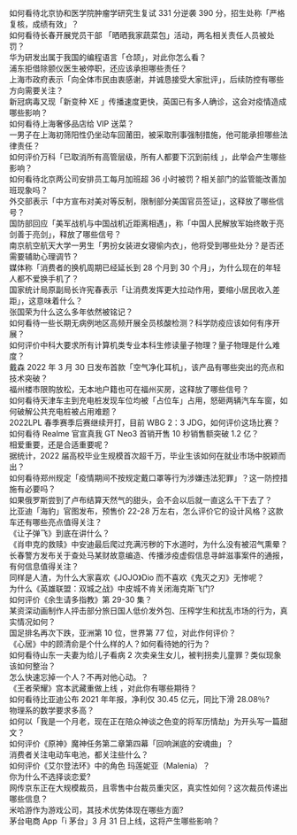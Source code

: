 如何看待北京协和医学院肿瘤学研究生复试 331 分逆袭 390 分，招生处称「严格复核，成绩有效」？  
如何看待长春开展党员干部 「晒晒我家蔬菜包」活动，两名相关责任人员被处罚？  
华为研发出属于我国的编程语言「仓颉」，对此你怎么看？  
浦东拒借除颤仪医生被停职，还应该承担哪些责任？  
上海市政府表示「向全体市民由衷感谢，并诚恳接受大家批评」，后续防控有哪些方向需要关注？  
新冠病毒又现「新变种 XE 」传播速度更快，英国已有多人确诊，这会对疫情造成哪些影响？  
如何看待上海奢侈品店给 VIP 送菜？  
一男子在上海初筛阳性仍坐动车回莆田，被采取刑事强制措施，他可能承担哪些法律责任？  
如何评价万科「已取消所有高管层级，所有人都要下沉到前线 」，此举会产生哪些影响？  
如何看待北京两公司安排员工每月加班超 36 小时被罚？相关部门的监管能改善加班现象吗？  
外交部表示「中方宣布对美对等反制，限制部分美国官员签证」，这释放了哪些信号？  
国防部回应「美军战机与中国战机近距离相遇」，称「中国人民解放军始终敢于亮剑善于亮剑」，释放了哪些信号？  
南京航空航天大学一男生「男扮女装进女寝偷内衣」，他将受到哪些处分？是否还需要辅助心理调节？  
媒体称「消费者的换机周期已经延长到 28 个月到 30 个月」，为什么现在的年轻人都不爱换手机了？  
国家统计局原副局长许宪春表示「让消费发挥更大拉动作用，要缩小居民收入差距」，这意味着什么？  
张国荣为什么这么多年依然被铭记？  
如何看待一些长期无病例地区高频开展全员核酸检测？科学防疫应该如何有序开展？  
如何评价中科大要求所有计算机类专业本科生修读量子物理？量子物理是什么难度？  
戴森 2022 年 3 月 30 日发布首款「空气净化耳机」，该产品有哪些突出的亮点和技术突破？  
福州楼市限购放松，无本地户籍也可在福州买房，这释放了哪些信号？  
如何看待天津车主到充电桩发现车位均被「占位车」占用，怒砸两辆汽车车窗，如何破解公共充电桩被占用难题？  
2022LPL 春季赛季后赛继续开打，目前 WBG 2：3 JDG，如何评价这场比赛？  
如何看待 Realme 官宣真我 GT Neo3 首销开售 10 秒销售额突破 1.2 亿？  
相爱重要，还是合适重要呢？  
据统计，2022 届高校毕业生规模首次超千万，毕业生该如何在就业市场中脱颖而出？  
如何看待郑州规定「疫情期间不按规定戴口罩等行为涉嫌违法犯罪」？这一防控措施有必要吗？  
如果俄罗斯尝到了卢布结算天然气的甜头，会不会以后就一直这么干下去了？  
比亚迪「海豹」官图发布，预售价 22-28 万左右，怎么评价它的设计风格？这款车还有哪些亮点值得关注？  
《让子弹飞》到底在讲什么？  
《肖申克的救赎》中安迪最后爬过充满污秽的下水道时，为什么没有被沼气熏晕？  
长春警方发布关于查处马某财故意编造、传播涉疫虚假信息寻衅滋事案件的通报，有何信息值得关注？  
同样是人渣，为什么大家喜欢《JOJO》Dio 而不喜欢《鬼灭之刃》无惨呢？  
为什么《英雄联盟：双城之战》中皮城不肯关闭海克斯飞门?  
如何评价《余生请多指教》第 29-30 集？  
某资深动画制作人抨击部分旅日国人低价发外包、压榨学生和扰乱市场的行为，真实情况如何？  
国足排名再次下跌，亚洲第 10 位，世界第 77 位，对此作何评价？  
《心居》中的顾清俞是个什么样的人？如何看待她的行为？  
如何看待山东一夫妻为给儿子看病 2 次卖亲生女儿，被判拐卖儿童罪？类似现象该如何整治？  
怎么快速忘掉一个人？不再对他心动。？  
《王者荣耀》宫本武藏重做上线 ，对此你有哪些期待？  
如何看待比亚迪公布 2021 年年报，净利仅 30.45 亿元，同比下滑 28.08％?  
物理系的数学要求多高？  
如何以「我是一个月老，现在正在陪众神谈之色变的将军历情劫」为开头写一篇甜文？  
如何评价《原神》魔神任务第二章第四幕「回响渊底的安魂曲」？  
消费者关注电动车电池，都关注些什么？  
如何评价《艾尔登法环》中的角色 玛莲妮亚（Malenia）？  
你为什么不选择谈恋爱?  
网传京东正在大规模裁员，且零售中台裁员重灾区，真实性如何？这次裁员传递出哪些信息？  
米哈游作为游戏公司，其技术优势体现在哪些方面?  
茅台电商 App「i 茅台」3 月 31 日上线，这将产生哪些影响？  
